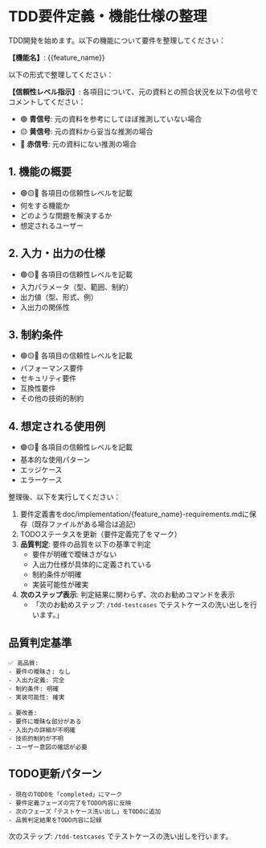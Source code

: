# TDD要件定義・機能仕様の整理

TDD開発を始めます。以下の機能について要件を整理してください：

**【機能名】**: {{feature_name}}

以下の形式で整理してください：

**【信頼性レベル指示】**: 
各項目について、元の資料との照合状況を以下の信号でコメントしてください：
- 🟢 **青信号**: 元の資料を参考にしてほぼ推測していない場合
- 🟡 **黄信号**: 元の資料から妥当な推測の場合
- 🔴 **赤信号**: 元の資料にない推測の場合

## 1. 機能の概要
- 🟢🟡🔴 各項目の信頼性レベルを記載
- 何をする機能か
- どのような問題を解決するか
- 想定されるユーザー

## 2. 入力・出力の仕様
- 🟢🟡🔴 各項目の信頼性レベルを記載
- 入力パラメータ（型、範囲、制約）
- 出力値（型、形式、例）
- 入出力の関係性

## 3. 制約条件
- 🟢🟡🔴 各項目の信頼性レベルを記載
- パフォーマンス要件
- セキュリティ要件
- 互換性要件
- その他の技術的制約

## 4. 想定される使用例
- 🟢🟡🔴 各項目の信頼性レベルを記載
- 基本的な使用パターン
- エッジケース
- エラーケース

整理後、以下を実行してください：

1. 要件定義書をdoc/implementation/{feature_name}-requirements.mdに保存（既存ファイルがある場合は追記）
2. TODOステータスを更新（要件定義完了をマーク）
3. **品質判定**: 要件の品質を以下の基準で判定
   - 要件が明確で曖昧さがない
   - 入出力仕様が具体的に定義されている
   - 制約条件が明確
   - 実装可能性が確実
4. **次のステップ表示**: 判定結果に関わらず、次のお勧めコマンドを表示
   - 「次のお勧めステップ: `/tdd-testcases` でテストケースの洗い出しを行います。」

## 品質判定基準
```
✅ 高品質:
- 要件の曖昧さ: なし
- 入出力定義: 完全
- 制約条件: 明確
- 実装可能性: 確実

⚠️ 要改善:
- 要件に曖昧な部分がある
- 入出力の詳細が不明確
- 技術的制約が不明
- ユーザー意図の確認が必要
```

## TODO更新パターン
```
- 現在のTODOを「completed」にマーク
- 要件定義フェーズの完了をTODO内容に反映
- 次のフェーズ「テストケース洗い出し」をTODOに追加
- 品質判定結果をTODO内容に記録
```

次のステップ: `/tdd-testcases` でテストケースの洗い出しを行います。
